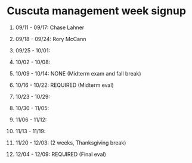 # Cuscuta management week signup

01. 09/11 - 09/17: Chase Lahner

02. 09/18 - 09/24: Rory McCann

03. 09/25 - 10/01:

04. 10/02 - 10/08:

05. 10/09 - 10/14: NONE (Midterm exam and fall break)

06. 10/16 - 10/22: REQUIRED (Midterm eval)

07. 10/23 - 10/29: 

08. 10/30 - 11/05: 

09. 11/06 - 11/12:

10. 11/13 - 11/19: 

11. 11/20 - 12/03: (2 weeks, Thanksgiving break)

12. 12/04 - 12/09: REQUIRED (Final eval)
